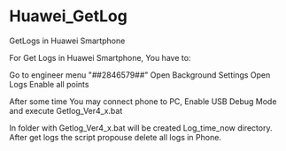 # Huawei_GetLog
GetLogs in Huawei Smartphone

For Get Logs in Huawei Smartphone, You have to:

Go to engineer menu "*#*#2846579#*#*"
Open Background Settings
Open Logs
Enable all points

After some time You may connect phone to PC, Enable USB Debug Mode and execute Getlog_Ver4_x.bat

In folder with Getlog_Ver4_x.bat will be created Log_time_now directory.
After get logs the script propouse delete all logs in Phone.
